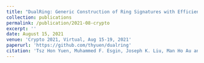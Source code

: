 ```yaml
---
title: "DualRing: Generic Construction of Ring Signatures with Efficient Instantiations."
collection: publications
permalink: /publication/2021-08-crypto
excerpt: ''
date: August 15, 2021
venue: 'Crypto 2021, Virtual, Aug 15-19, 2021'
paperurl: 'https://github.com/thyuen/dualring'
citation: 'Tsz Hon Yuen, Muhammed F. Esgin, Joseph K. Liu, Man Ho Au and Zhimin Ding: DualRing: Generic Construction of Ring Signatures with Efficient Instantiations. In CRYPTO 2021: 251-281.'
---
```

